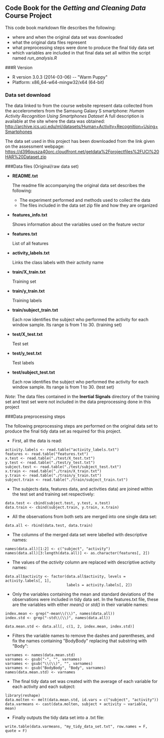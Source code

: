 Code Book for the *Getting and Cleaning Data* Course Project
------------------------------------------------------------

This code book markdown file describes the following:
* where and when the original data set was downloaded
* what the original data files represent
* what preprocessing steps were done to produce the final tidy data set
* which variables are included in that final data set
all within the script named *run_analysis.R*

###R Version
* R version 3.0.3 (2014-03-06) -- "Warm Puppy"
* Platform: x86_64-w64-mingw32/x64 (64-bit)	

### Data set download

The data linked to from the course website represent data collected
from the accelerometers from the Samsung Galaxy S smartphone: *Human Activity
Recognition Using Smartphones Dataset*
A full description is available at the site where the data was obtained:
<http://archive.ics.uci.edu/ml/datasets/Human+Activity+Recognition+Using+Smartphones>

The data set used in this project has been downloaded from the link given on
the assessment webpage:
<https://d396qusza40orc.cloudfront.net/getdata%2Fprojectfiles%2FUCI%20HAR%20Dataset.zip>

###Data files (Original/raw data set)
- **README.txt**

	The readme file accompanying the original data set describes the
	following:
	- The experiment performed and methods used to collect the data
	- The files included in the data set zip file and how they are organized
	
- **features_info.txt**

	Shows information about the variables used on the feature vector

- **features.txt**

	List of all features

- **activity_labels.txt**  

	Links the class labels with their activity name

- **train/X_train.txt**  

	Training set

- **train/y_train.txt**  

	Training labels

- **train/subject_train.txt**  

	Each row identifies the subject who performed the activity for each window 
	sample. Its range is from 1 to 30. (training set)

- **test/X_test.txt**  

	Test set

- **test/y_test.txt**  

	Test labels

- **test/subject_test.txt**  

	Each row identifies the subject who performed the activity for each window 
	sample. Its range is from 1 to 30. (test set)

*Note*:
	The data files contained in the **Inertial Signals** directory of the
	training set and test set were not included in the data preprocessing done
	in this project
	
###Data preprocessing steps

The following preprocessing steps are performed on the original data
set to produce the final tidy data set as required for this project.

-  First, all the data is read:

<!-- -->

	activity.labels <- read.table("activity_labels.txt")
	features <- read.table("features.txt")
	x.test <- read.table("./test/X_test.txt")
	y.test <- read.table("./test/y_test.txt")
	subject.test <- read.table("./test/subject_test.txt")
	x.train <- read.table("./train/X_train.txt")
	y.train <- read.table("./train/y_train.txt")
	subject.train <- read.table("./train/subject_train.txt")

-  The subjects data, features data, and activities data) are joined within 
the test set and training set respectively:

<!-- -->

	data.test <- cbind(subject.test, y.test, x.test)
	data.train <- cbind(subject.train, y.train, x.train)

-  All the observations from both sets are merged into one single data set:

<!-- -->

	data.all <- rbind(data.test, data.train)

-  The columns of the merged data set were labelled with descriptive names:

<!-- -->

	names(data.all)[1:2] <- c("subject", "activity")
	names(data.all)[3:length(data.all)] <- as.character(features[, 2])

-  The values of the *activity* column are replaced with descriptive 
activity names:

<!-- -->

	data.all$activity <- factor(data.all$activity, levels = activity.labels[, 1],
								labels = activity.labels[, 2])

-  Only the variables containing the mean and standard deviations of
the observations were included in tidy data set.
In the features.txt file, these are the variables with either *mean()* or
*std()* in their variable names:

<!-- -->

	index.mean <- grep("-mean\\(\\)", names(data.all))
	index.std <- grep("-std\\(\\)", names(data.all))

	data.mean.std <- data.all[, c(1, 2, index.mean, index.std)]

-  Filters the variable names to remove the dashes and parentheses,
and fix the names containing "BodyBody" replacing that substring with "Body":

<!-- -->

	varnames <- names(data.mean.std)
	varnames <- gsub("-", "", varnames)
	varnames <- gsub("\\(\\)", "", varnames)
	varnames <- gsub("BodyBody", "Body", varnames)
	names(data.mean.std) <- varnames

-  The final tidy data set was created with the average of each variable
for each activity and each subject:

<!-- -->

	library(reshape)
	data.molten <- melt(data.mean.std, id.vars = c("subject", "activity"))
	data.varmeans <- cast(data.molten, subject + activity ~ variable, mean)

-  Finally outputs the tidy data set into a .txt file:

<!-- -->

	write.table(data.varmeans, "my_tidy_data_set.txt", row.names = F, quote = F)
	